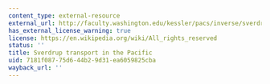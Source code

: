 ```yaml
---
content_type: external-resource
external_url: http://faculty.washington.edu/kessler/pacs/inverse/sverdrup.html
has_external_license_warning: true
license: https://en.wikipedia.org/wiki/All_rights_reserved
status: ''
title: Sverdrup transport in the Pacific
uid: 7181f087-75d6-44b2-9d31-ea6059825cba
wayback_url: ''
---
```

